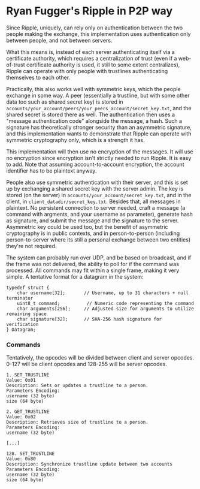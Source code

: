 # Ryan Fugger's Ripple in P2P way

Since Ripple, uniquely, can rely only on authentication between the two people making the exchange, this implementation uses authentication only between people, and not between servers.

What this means is, instead of each server authenticating itself via a certificate authority, which requires a centralization of trust (even if a web-of-trust certificate authority is used, it still to some extent centralizes), Ripple can operate with only people with trustlines authenticating themselves to each other.

Practically, this also works well with symmetric keys, which the people exchange in some way. A peer (essentially a trustline, but with some other data too such as shared secret key) is stored in `accounts/your_account/peers/your_peers_account/secret_key.txt`, and the shared secret is stored there as well. The authentication then uses a "message authentication code" alongside the message, a hash. Such a signature has theoretically stronger security than an asymmetric signature, and this implementation wants to demonstrate that Ripple can operate with symmetric cryptography only, which is a strength it has.

This implementation will then use no encryption of the messages. It will use no encryption since encryption isn't strictly needed to run Ripple. It is easy to add. Note that assuming account-to-account encryption, the account identifier has to be plaintext anyway.

People also use symmetric authentication with their server, and this is set up by exchanging a shared secret key with the server admin. The key is stored (on the server) in `accounts/your_account/secret_key.txt`, and in the client, in `client_datadir/secret_key.txt`. Besides that, all messages in plaintext. No persistent connection to server needed, craft a message (a command with argments, and your username as parameter), generate hash as signature, and submit the message and the signature to the server. Asymmetric key could be used too, but the benefit of asymmetric cryptography is in public contexts, and in person-to-person (including person-to-server where its still a personal exchange between two entities) they're not required.

The system can probably run over UDP, and be based on broadcast, and if the frame was not delivered, the ability to poll for if the command was processed. All commands may fit within a single frame, making it very simple. A tentative format for a datagram in the system:

    typedef struct {
        char username[32];       // Username, up to 31 characters + null terminator
        uint8_t command;          // Numeric code representing the command
        char arguments[256];     // Adjusted size for arguments to utilize remaining space
        char signature[32];      // SHA-256 hash signature for verification
    } Datagram;

### Commands

Tentatively, the opcodes will be divided between client and server opcodes. 0-127 will be client opcodes and 128-255 will be server opcodes.

    1. SET_TRUSTLINE
    Value: 0x01
    Description: Sets or updates a trustline to a person.
    Parameters Encoding:
    username (32 byte)
    size (64 byte)
    
    2. GET_TRUSTLINE
    Value: 0x02
    Description: Retrieves size of trustline to a person.
    Parameters Encoding:
    username (32 byte)
    
    [...]
    
    128. SET_TRUSTLINE
    Value: 0x80
    Description: Synchronize trustline update between two accounts
    Parameters Encoding:
    username (32 byte)
    size (64 byte)
